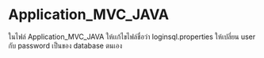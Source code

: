 # Application_MVC_JAVA
 ในไฟล์ Application_MVC_JAVA ให้เเก้ไขไฟล์ชื่อว่า loginsql.properties ให้เปลี่ยน user กับ password เป็นของ database ตนเอง
